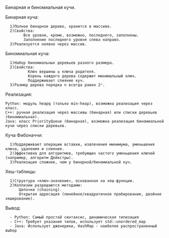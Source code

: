 Бинарная и биномиальная кучи.


Бинарная куча:

      1)Полное бинарное дерево, хранится в массиве.
      2)Свойства:
            Все уровни, кроме, возможно, последнего, заполнены.
            Заполнение последнего уровня слева направо.
      3)Реализуется неявно через массив.


Биномиальная куча:

      1)Набор биномиальных деревьев разного размера.
      2)Свойства:
              Ключ вершины ≥ ключа родителя.
              Корень каждого дерева содержит минимальный ключ.
              Поддерживает слияние куч.
      3)Размер дерева порядка n всегда равен 2ⁿ.


Реализация:

    Python: модуль heapq (только min-heap), возможна реализация через класс.
    C++: ручная реализация через массивы (бинарная) или списки деревьев (биномиальная).
    Java: класс PriorityQueue (бинарная), возможна реализация биномиальной кучи через списки деревьев.


Куча Фибоначчи:

      1)Поддерживает операции вставки, извлечения минимума, уменьшения ключа, удаления и слияния.
      2)Эффективна для алгоритмов, требующих частого уменьшения ключей (например, алгоритм Дейкстры).
      3)Реализация сложнее, чем у бинарной/биномиальной куч.


Хеш-таблицы:

      1)Структура «ключ–значение», основанная на хеш-функции.
      2)Коллизии разрешаются методами:
          Цепочки (chaining).
          Открытая адресация (линейное/квадратичное пробирование, двойное хеширование).

Вывод:

      - Python: Самый простой синтаксис, динамическая типизация
      - C++: Требует указания типов, использует std::unordered_map
      - Java: Использует дженерики, HashMap - наиболее распространенный выбор




    
